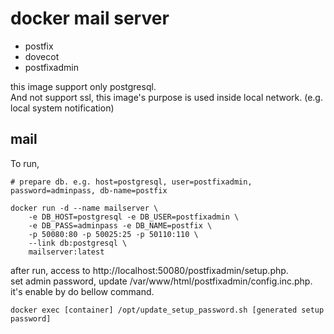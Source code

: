 # docker mail server  #
+ postfix
+ dovecot
+ postfixadmin

this image support only postgresql.  
And not support ssl, this image's purpose is used inside local network.
(e.g. local system notification)

## mail ##
To run,
```
# prepare db. e.g. host=postgresql, user=postfixadmin, password=adminpass, db-name=postfix

docker run -d --name mailserver \
    -e DB_HOST=postgresql -e DB_USER=postfixadmin \
    -e DB_PASS=adminpass -e DB_NAME=postfix \
    -p 50080:80 -p 50025:25 -p 50110:110 \
    --link db:postgresql \
    mailserver:latest
```

after run, access to http://localhost:50080/postfixadmin/setup.php.  
set admin password, update /var/www/html/postfixadmin/config.inc.php.  
it's enable by do bellow command.
```
docker exec [container] /opt/update_setup_password.sh [generated setup password]
```

